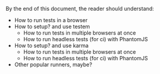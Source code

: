 By the end of this document, the reader should understand:

* How to run tests in a browser
* How to setup? and use testem
  * How to run tests in multiple browsers at once
  * How to run headless tests (for ci) with PhantomJS
* How to setup? and use karma
  * How to run tests in multiple browsers at once
  * How to run headless tests (for ci) with PhantomJS
* Other popular runners, maybe?
